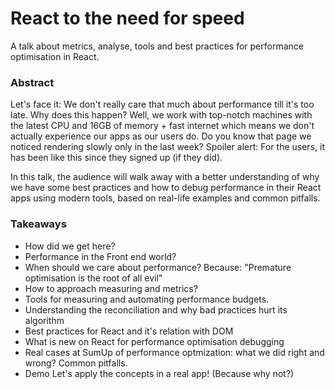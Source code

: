 # React to the need for speed
A talk about metrics, analyse, tools and best practices for performance optimisation in React.

### Abstract

Let's face it: We don't really care that much about performance till it's too late. Why does this happen? Well, we work with top-notch machines with the latest CPU and 16GB of memory + fast internet which means we don't actually experience our apps as our users do. Do you know that page we noticed rendering slowly only in the last week? Spoiler alert: For the users, it has been like this since they signed up (if they did).

In this talk, the audience will walk away with a better understanding of why we have some best practices and how to debug performance in their React apps using modern tools, based on real-life examples and common pitfalls.

### Takeaways

- How did we get here?
- Performance in the Front end world?
- When should we care about performance? Because: "Premature optimisation is the root of all evil"
- How to approach measuring and metrics?
- Tools for measuring and automating performance budgets.
- Understanding the reconciliation and why bad practices hurt its algorithm
- Best practices for React and it's relation with DOM
- What is new on React for performance optimisation debugging
- Real cases at SumUp of performance optmization: what we did right and wrong? Common pitfalls.
- Demo Let's apply the concepts in a real app! (Because why not?)
